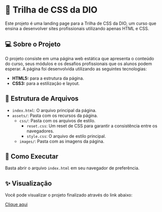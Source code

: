 # 🚀 Trilha de CSS da DIO

Este projeto é uma landing page para a Trilha de CSS da DIO, um curso que ensina a desenvolver sites profissionais utilizando apenas HTML e CSS.

## 💻 Sobre o Projeto

O projeto consiste em uma página web estática que apresenta o conteúdo do curso, seus módulos e os desafios profissionais que os alunos podem esperar. A página foi desenvolvida utilizando as seguintes tecnologias:

*   **HTML5:** para a estrutura da página.
*   **CSS3:** para a estilização e layout.

## 📂 Estrutura de Arquivos

*   `index.html`: O arquivo principal da página.
*   `assets/`: Pasta com os recursos da página.
    *   `css/`: Pasta com os arquivos de estilo.
        *   `reset.css`: Um reset de CSS para garantir a consistência entre os navegadores.
        *   `style.css`: O arquivo de estilo principal.
    *   `images/`: Pasta com as imagens da página.

## 🚀 Como Executar

Basta abrir o arquivo `index.html` em seu navegador de preferência.

## ✨ Visualização

Você pode visualizar o projeto finalizado através do link abaixo:

[Clique aqui](https://trilha-css-desafio-01-pi.vercel.app/)